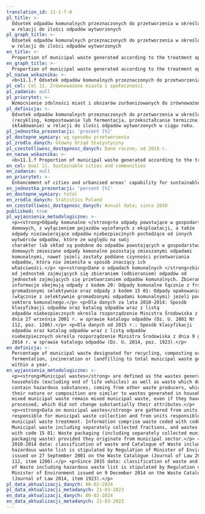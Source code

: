 ```yaml
---
translation_id: 11-1-f-0
pl_title: >-
  Odsetek odpadów komunalnych przeznaczonych do przetworzenia w określony sposób
  w relacji do ilości odpadów wytworzonych
pl_graph_title: >-
  Odsetek odpadów komunalnych przeznaczonych do przetworzenia w określony sposób
  w relacji do ilości odpadów wytworzonych
en_title: >-
  Proportion of municipal waste generated according to the treatment operation to total municipal generated
en_graph_title: >-
  Proportion of municipal waste generated according to the treatment operation to total municipal generated
pl_nazwa_wskaznika: >-
  <b>11.1.f Odsetek odpadów komunalnych przeznaczonych do przetworzenia w określony sposób w relacji do ilości odpadów wytworzonych</b>
pl_cel: Cel 11. Zrównoważone miasta i społeczności
pl_zadanie: null
pl_priorytet: >-
  Wzmocnienie zdolności miast i obszarów zurbanizowanych do zrównoważonego rozwoju i tworzenia miejsc pracy oraz poprawy jakości życia mieszkańców poprzez uwzględnienie w planach zagospodarowania w miastach konieczności zwiększenia obszarów zieleni i wodnych, korytarzy wentylacyjnych
pl_definicja: >-
  Odsetek odpadów komunalnych przeznaczonych do przetworzenia w określony sposób
  (recykling, kompostowanie lub fermentacja, przekształcanie termiczne,
  składowanie) w relacji do ilości odpadów wytworzonych w ciągu roku.
pl_jednostka_prezentacji: 'procent [%]'
pl_dostepne_wymiary: wg sposobu przetworzenia
pl_zrodlo_danych: Główny Urząd Statystyczny
pl_czestotliwosc_dostępnosc_danych: Dane roczne; od 2010 r.
en_nazwa_wskaznika: >-
  <b>11.1.f Proportion of municipal waste generated according to the treatment operation to total municipal generated</b>
en_cel: Goal 11. Sustainable cities and communities
en_zadanie: null
en_priorytet: >-
  Enhancement of cities and urbanised areas' capability for sustainable development and workplace creation as well as improvement of quality of life of their inhabitants by taking into account the need to increase green areas, water areas and ventilation corridors in urban development plans
en_jednostka_prezentacji: 'percent [%]'
en_dostepne_wymiary: total
en_zrodlo_danych: Statistics Poland
en_czestotliwosc_dostępnosc_danych: Annual data; since 2010
published: true
pl_wyjasnienia_metodologiczne: >-
  <p><strong>Odpady komunalne </strong>to odpady powstające w gospodarstwach
  domowych, z wyłączeniem pojazdów wycofanych z eksploatacji, a także
  odpady niezawierające odpadów niebezpiecznych pochodzące od innych
  wytwórców odpadów, które ze względu na swój
  charakter lub skład są podobne do odpadów powstających w gospodarstwach
  domowych zmieszane odpady komunalne pozostają zmieszanymi odpadami
  komunalnymi, nawet jeżeli zostały poddane czynności przetwarzania
  odpadów, która nie zmieniła w sposób znaczący ich
  właściwości.</p> <p><strong>Dane o odpadach komunalnych </strong>zbierane są
  od jednostek zajmujących się zbieraniem (odbieraniem) odpadów od
  jednostek zajmujących się przetwarzaniem odpadów komunalnych. Zbierane
  informacje obejmują odpady z kodem 20: Odpady komunalne łącznie z frakcjami
  gromadzonymi selektywnie oraz odpady z kodem 15 01: Odpady opakowaniowe
  (włącznie z selektywnie gromadzonymi odpadami komunalnymi) jeżeli pochodzą z
  sektora komunalnego.</p> <p>Dla danych za lata 2010-2014: Sposób
  klasyfikacji odpadów oraz katalog odpadów wraz z listą
  odpadów niebezpiecznych określa rozporządzenie Ministra Środowiska z
  dnia 27 września 2001 r. w sprawie katalogu odpadów (Dz. U. 2001 Nr
  112, poz. 1206).</p> <p>Dla danych od 2015 r.: Sposób klasyfikacji
  odpadów oraz katalog odpadów wraz z listą odpadów
  niebezpiecznych określa rozporządzenie Ministra Środowiska z dnia 9 grudnia
  2014 r. w sprawie katalogu odpadów (Dz. U. 2014, poz. 1923).</p>
en_definicja: >-
  Percentage of municipal waste designated for recycling, composting or
  fermentation, incineration or landfilling to total municipal waste generated
  within a year.
en_wyjasnienia_metodologiczne: >-
  <p><strong>Municipal wastes</strong> are defined as the wastes generated in
  households (excluding end of life vehicles) as well as waste which does not
  contain hazardous substances, coming from other waste producers, which in
  their nature or composition are similar to wastes generated in households
  mixed municipal waste remain mixed municipal waste, even if they have been
  processed, which did not change substantially their attributes.</p>
  <p><strong>Data on municipal wastes</strong> are gathered from units
  responsible for municipal waste collection and from units responsible for
  municipal waste treatment. Information comprise waste coded with code 20:
  Municipal waste including separately collected fractions, and wastes coded
  with code 15 01: Waste packaging (including separately collected municipal
  packaging waste) provided they originate from municipal sector.</p> <p>For
  2010-2014 data: classification of waste and Catalogue of Waste including
  hazardous waste list is stipulated by Regulation of Minister of Environment
  issued on 27 September 2001 on the Waste Catalogue (Journal of Law 2001 No.
  112, item 1206).</p> <p>Since 2015 data: classification of waste and Catalogue
  of Waste including hazardous waste list is stipulated by Regulation of
  Minister of Environment issued on 9 December 2014 on the Waste Catalogue
  (Journal of Law 2014, item 1923).</p>
pl_data_aktualizacji_danych: 06-02-2024
pl_data_aktualizacji_metadanych: 21-03-2023
en_data_aktualizacji_danych: 06-02-2024
en_data_aktualizacji_metadanych: 21-03-2023
---
```

